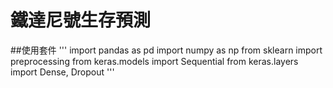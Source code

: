 # 鐵達尼號生存預測

##使用套件
'''
import pandas as pd
import numpy as np
from sklearn import preprocessing
from keras.models import Sequential
from keras.layers import Dense, Dropout
'''



